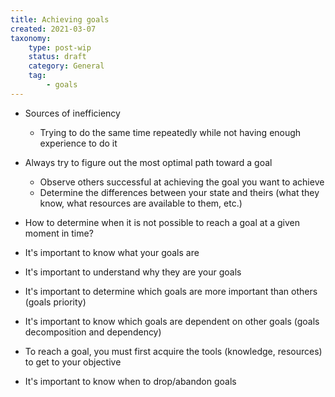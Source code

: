 ```yaml
---
title: Achieving goals
created: 2021-03-07
taxonomy:
	type: post-wip
	status: draft
	category: General
	tag:
		- goals
---
```


* Sources of inefficiency
	* Trying to do the same time repeatedly while not having enough experience to do it

* Always try to figure out the most optimal path toward a goal
	* Observe others successful at achieving the goal you want to achieve
	* Determine the differences between your state and theirs (what they know, what resources are available to them, etc.)

* How to determine when it is not possible to reach a goal at a given moment in time?

* It's important to know what your goals are
* It's important to understand why they are your goals
* It's important to determine which goals are more important than others (goals priority)
* It's important to know which goals are dependent on other goals (goals decomposition and dependency)
* To reach a goal, you must first acquire the tools (knowledge, resources) to get to your objective
* It's important to know when to drop/abandon goals
